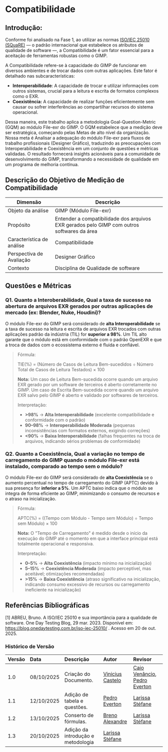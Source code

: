 # Compatibilidade

## Introdução:

Conforme foi analisado na Fase 1, ao utilizar as normas [ISO/IEC 25010 (SQuaRE)](https://blog.onedaytesting.com.br/iso-iec-25010/) — o padrão internacional que estabelece os atributos de qualidade de software —, a Compatibilidade é um fator essencial para a aceitação de ferramentas robustas como o GIMP.

A Compatibilidade refere-se à capacidade do GIMP de funcionar em diversos ambientes e de trocar dados com outras aplicações. Este fator é detalhado nas subcaracterísticas:

- **Interoperabilidade**: A capacidade de trocar e utilizar informações com outros sistemas, crucial para a leitura e escrita de formatos complexos como o EXR.
- **Coexistência:** A capacidade de realizar funções eficientemente sem causar ou sofrer interferências ao compartilhar recursos do sistema operacional.

Dessa maneira, este trabalho aplica a metodologia Goal-Question-Metric (GQM) ao módulo File-exr do GIMP. O GQM estabelece que a medição deve ser estratégica, começando pelas Metas de alto nível da organização. Nossa meta é Analisar a adequação do módulo File-exr para fluxos de trabalho profissionais (Designer Gráfico), traduzindo as preocupações com Interoperabilidade e Coexistência em um conjunto de questões e métricas validadas. O resultado fornecerá insights acionáveis para a comunidade de desenvolvimento do GIMP, transformando a necessidade de qualidade em um programa de melhoria contínua.


## Descrição do Objetivo de Medição de Compatibilidade

|        Dimensão           |                   Descrição                     |
|---------------------------|-------------------------------------------------|
| Objeto da análise         | GIMP (Módulo File-exr)                          |
| Propósito                 | Entender a compatibilidade dos arquivos EXR gerados pelo GIMP com outros softwares da área |
| Característica de análise | Compatibilidade                                  | 
| Perspectiva de Avaliação  | Designer Gráfico                                |
| Contexto                  | Disciplina de Qualidade de software             |

## Questões e Métricas

### Q1. Quanto a Interoberabilidade, Qual a taxa de sucesso na abertura de arquivos EXR gerados por outras aplicações de mercado (ex: Blender, Nuke, Houdini)?

O módulo File-exr do GIMP será considerado de **alta Interoperabilidade** se a taxa de sucesso na leitura e escrita de arquivos EXR trocados com outras aplicações padrão da indústria (TIL) for **superior a 98%**. Um TIL alto garante que o módulo está em conformidade com o padrão OpenEXR e que a troca de dados com o ecossistema externo é fluida e confiável.

> Fórmula:
>
> TIE(%) = (Número de Casos de Leitura Bem-sucedidos ÷ Número Total de Casos de Leitura Testados) × 100
>
> **Nota:** Um caso de Leitura Bem-sucedida ocorre quando um arquivo EXR gerado por um software de terceiros é aberto corretamente no GIMP. Um caso de Escrita Bem-sucedida ocorre quando um arquivo EXR salvo pelo GIMP é aberto e validado por softwares de terceiros.
>
> Interpretação:
>
> - **>98%** → **Alta Interoperabilidade** (excelente compatibilidade e conformidade com o padrão)
> - **90–98%** → **Interoperabilidade Moderada** (pequenas inconsistências com formatos externos, exigindo correções)
> - **<90%** → **Baixa Interoperabilidade** (falhas frequentes na troca de arquivos, indicando sérios problemas de conformidade)

### Q2. Quanto a Coexistência, Qual a variação no tempo de carregamento do GIMP quando o módulo File-exr está instalado, comparado ao tempo sem o módulo?

O módulo File-exr do GIMP será considerado de **alta Coexistência** se o aumento percentual no tempo de carregamento do GIMP (APTC) devido à sua presença for **inferior a 5%**. Um APTC baixo indica que o módulo se integra de forma eficiente ao GIMP, minimizando o consumo de recursos e o atraso na inicialização.

> Fórmula:
>
> APTC(%) = ((Tempo com Módulo - Tempo sem Módulo) ÷ Tempo sem Módulo) × 100
>
> **Nota:** O "Tempo de Carregamento" é medido desde o início da execução do GIMP até o momento em que a interface principal está totalmente operacional e responsiva.
>
> Interpretação:
>
> - **0–5%** → **Alta Coexistência** (impacto mínimo na inicialização)
> - **5–15%** → **Coexistência Moderada** (impacto perceptível, mas aceitável; otimizações recomendadas)
> - **>15%** → **Baixa Coexistência** (atraso significativo na inicialização, indicando consumo excessivo de recursos ou carregamento ineficiente na inicialização)



## Referências Bibliográficas

[1] ABREU, Bruno. A ISO/IEC 25010 e sua importância para a qualidade de software. One Day Testing Blog, 29 mar. 2023. Disponível em: https://blog.onedaytesting.com.br/iso-iec-25010/
. Acesso em 20 de out. 2025.

### **Histórico de Versão**

| Versão | Data       | Descrição                                         | Autor          | Revisor          |
| :----- | :--------- | :------------------------------------------------ | :------------- | :--------------- |
| 1.0    | 08/10/2025 | Criação do Documento. | [Vinicius Castelo](https://github.com/Vini47)     | [Caio Venâncio](https://www.github.com/caio-venancio), [Pedro Everton](https://github.com/pedroeverton217) |
| 1.1    | 12/10/2025 | Adição de tabela e questões. |[Pedro Everton](https://github.com/pedroeverton217) | [Larissa Stéfane](https://github.com/SkywalkerSupreme) |
| 1.2   | 13/10/2025 | Conserto de fórmulas.  |[Breno Alexandre](https://github.com/brenoalexandre0) |  [Larissa Stéfane](https://github.com/SkywalkerSupreme) |
| 1.3   | 20/10/2025 | Adição da introdução e metodologia |  [Larissa Stéfane](https://github.com/SkywalkerSupreme) | | 

